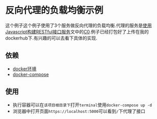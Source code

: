 # 反向代理的负载均衡示例

这个例子这个例子使用了3个服务做反向代理的负载均衡.代理的服务是[使用Javascript构建RESTful接口服务](https://tutorialforjavascript.github.io/%E4%BD%BF%E7%94%A8Javascript%E6%90%AD%E5%BB%BA%E5%90%8E%E7%AB%AF%E6%9C%8D%E5%8A%A1/RESTful%E6%8E%A5%E5%8F%A3%E6%9C%8D%E5%8A%A1.html)文中的[C0](https://github.com/TutorialForJavascript/js-server/tree/master/code/RESTful%E6%8E%A5%E5%8F%A3%E6%9C%8D%E5%8A%A1/C0).例子已经打包好了上传在我的dockerhub下.有兴趣的可以去看下具体的实现.

## 依赖

+ [docker环境](https://www.docker.com/get-started)
+ [docker-compose](https://docs.docker.com/compose/install/)

## 使用

+ 执行容器可以在`该项目根目录下`打开`terminal`使用`docker-compose up -d`
+ 浏览器中打开页面`https://localhost:5000`可以看到`/`下代理了接口
